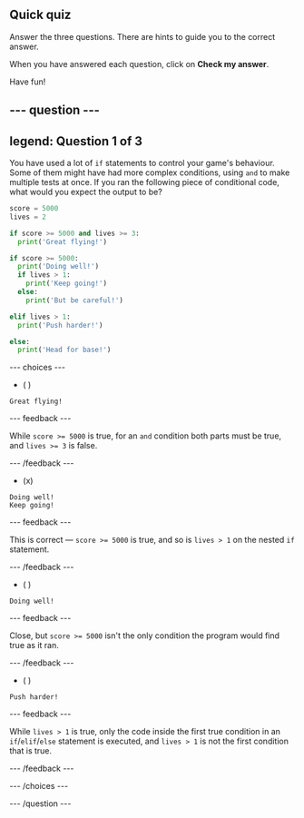 ## Quick quiz

Answer the three questions. There are hints to guide you to the correct answer.

When you have answered each question, click on **Check my answer**.

Have fun!

--- question ---
---
legend: Question 1 of 3
---

You have used a lot of `if` statements to control your game's behaviour. Some of them might have had more complex conditions, using `and` to make multiple tests at once. If you ran the following piece of conditional code, what would you expect the output to be?

```python
score = 5000
lives = 2

if score >= 5000 and lives >= 3:
  print('Great flying!')

if score >= 5000: 
  print('Doing well!')
  if lives > 1:
    print('Keep going!')
  else:
    print('But be careful!')

elif lives > 1:
  print('Push harder!')

else:
  print('Head for base!')
```

--- choices ---

- ( ) 
```
Great flying!
```
  --- feedback ---

While `score >= 5000` is true, for an `and` condition both parts must be true, and `lives >= 3` is false.
  
  --- /feedback ---

- (x) 
```
Doing well!
Keep going!
```
  --- feedback ---

This is correct — `score >= 5000` is true, and so is `lives > 1` on the nested `if` statement.
  
  --- /feedback ---

- ( ) 
```
Doing well!
```
  --- feedback ---

Close, but `score >= 5000` isn't the only condition the program would find true as it ran.
  
  --- /feedback ---

- ( ) 
```
Push harder!
```
  --- feedback ---

While `lives > 1` is true, only the code inside the first true condition in an `if`/`elif`/`else` statement is executed, and `lives > 1` is not the first condition that is true.
  
  --- /feedback ---

--- /choices ---

--- /question ---
